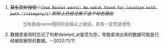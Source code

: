 1. ~~莫名其妙报错：`[Vue Router warn]: No match found for location with path "/category/1"` *实际上已经注册了这个动态路由*~~
    > 当有路由name相同时会报以上错误，具有一定的迷惑性 

2. 数据库查询时忘记了判断deleted_at是否为空，导致查询出来的数据可能是已经被软删除的数据。--2022/11/11